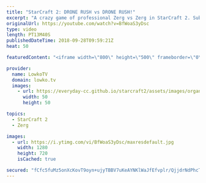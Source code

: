 ```yaml
---
title: "StarCraft 2: DRONE RUSH vs DRONE RUSH!"
excerpt: "A crazy game of professional Zerg vs Zerg in StarCraft 2. Subscribe for more videos: http://lowko.tv/youtube More professional cheese: https://goo.gl/GoJKmX  I've seen plenty of 12 Spawning Pool rushes with Zerglings and Drones, but what happens when both players execute the exact same strategy?  Support"
originalUrl: https://youtube.com/watch?v=BfWoaS3yDsc
type: video
length: PT13M40S
publishedDateTime: 2018-09-28T09:59:21Z
heat: 50

featuredContent: "<iframe width=\"800\" height=\"500\" frameborder=\"0\" src=\"https://www.youtube.com/embed/BfWoaS3yDsc\" allow=\"accelerometer; autoplay; encrypted-media; gyroscope; picture-in-picture\" allowfullscreen></iframe>"

provider:
  name: LowkoTV
  domain: lowko.tv
  images:
    - url: https://everyday-cc.github.io/starcraft2/assets/images/organizations/lowko.tv-50x50.jpg
      width: 50
      height: 50

topics:
  - StarCraft 2
  - Zerg

images:
  - url: https://i.ytimg.com/vi/BfWoaS3yDsc/maxresdefault.jpg
    width: 1280
    height: 720
    isCached: true

secured: "fCfc5fuMz5onXcKovT9oyn+ujyTBBV7uKeAYNKlWaJfEfvplr/QjjdrNdPhcTsMOaAo2XQwtfczddnzSmr3ghmU/ZuN1k00VUfQVjdpNLpeGiH62MVbTIp2ruk+Omj5JcGT11hjYWLui1Affnh11V7rirJAvlQKbc+OU+GQ3IcXlgEXb3uJLDaduZZPPRdMMzZoZQKGwaR2uBaGD17b6ajigfx0/es/SJ9eUGFr17ZoHHcpzGw3u6c2bAJAkh8I3UlyfYH1wXXh36NzHX8na8gkJFWM0dB776rA/vLdVLRezqeDBJomr475NVK/8LdD7KzTNfeF6mGt6BcCYgrv99qSPMiKit0f6dPVapqyX4Sdb7V8zM9dZx1yb95TROf41vXE2/8LjC9SnUQ+uBkCRG34u+5kIM9s7Vb0t4pHxIV4=;i4lUIQBLsuZ20Z84SVJyrg=="
---
```


